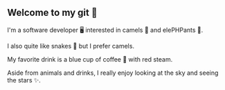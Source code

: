 ## Welcome to my git 👋

I'm a software developer 🖥️ interested in camels 🐫 and elePHPants 🐘.

I also quite like snakes 🐍 but I prefer camels.

My favorite drink is a blue cup of coffee 🍵 with red steam.

Aside from animals and drinks, I really enjoy looking at the sky and seeing the stars ✨.

